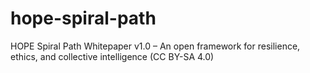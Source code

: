 # hope-spiral-path
HOPE Spiral Path Whitepaper v1.0 – An open framework for resilience, ethics, and collective intelligence (CC BY-SA 4.0)
